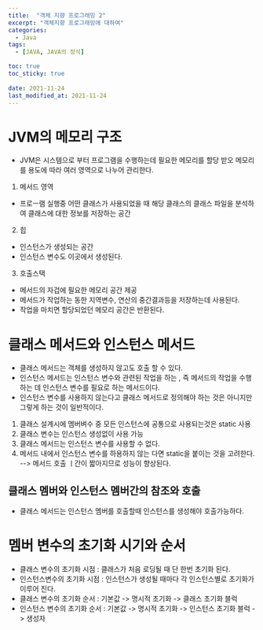 ```yaml
---
title:  "객체 지향 프로그래밍 2"
excerpt: "객체지향 프로그래밍에 대하여"
categories:
  - Java
tags:
  - [JAVA, JAVA의 정석]

toc: true
toc_sticky: true
 
date: 2021-11-24
last_modified_at: 2021-11-24
---
```


# JVM의 메모리 구조
- JVM은 시스템으로 부터 프로그램을 수행하는데 필요한 메모리를 할당 받오 메모리를 용도에 따라 여러 영역으로 나누어 관리한다. 

1. 메서드 영역  
  - 프로ㅡ램 실행중 어떤 클래스가 사용되었을 때 해당 클래스의 클래스 파일을 분석하여 클래스에 대한 정보를 저장하는 공간

2. 힙 
- 인스턴스가 생성되는 공간
- 인스턴스 변수도 이곳에서 생성된다. 

3. 호출스택
- 메서드의 자겁에 필요한 메모리 공간 제공
 - 메서드가 작업하는 동한 지역변수, 연산의 중간결과등을 저장하는데 사용된다. 
- 작업을 마치면 할당되었던 메모리 공간은 반환된다. 

# 클래스 메서드와 인스턴스 메서드
- 클래스 메서드는 객체를 생성하지 않고도 호출 할 수 있다. 
- 인스턴스 메서드는 인스턴스 변수와 관련된 작업을 하는 , 즉 메서드의 작업을 수행하는 데 인스턴스 변수를 필요로 하는 메서드이다. 
- 인스턴스 변수를 사용하지 않는다고 클래스 메서드로 정의해야 하는 것은 아니지만 그렇게 하는 것이 일반적이다. 

1. 클래스 설계시에 멤버벼수 중 모든 인스턴스에 공통으로 사용되는것은 static 사용 
2. 클래스 변수는 인스턴스 생성없이 사용 가능 
3. 클래스 메서드는 인스턴스 변수를 사용할 수 없다. 
4. 메서드 내에서 인스턴스 변수를 하용하지 않는 다면 static을 붙이는 것을 고려한다. --> 메서드 호출 ㅣ간이 짧아지므로 성능이 향상된다. 


## 클래스 멤버와 인스턴스 멤버간의 참조와 호출
- 클래스 메서드는 인스턴스 멤버를 호출할때 인스턴스를 생성해야 호출가능하다. 


# 멤버 변수의 초기화 시기와 순서
- 클래스 변수의 초기화 시점 : 클래스가 처음 로딩될 때 단 한번 초기화 된다. 
- 인스턴스변수의 초기화 시점 : 인스턴스가 생성될 때마다 각 인스턴스별로 초기화가 이루어 진다. 
- 클래스 변수의 초기화 순서 : 기본값 -> 명시적 초기화 -> 클래스 초기화 블럭
- 인스턴스 변수의 초기화 순서 : 기본값 -> 명시적 초기화 -> 인스턴스 초기화 블럭 -> 생성자 

